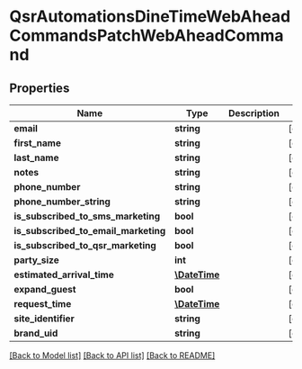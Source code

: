 # QsrAutomationsDineTimeWebAheadCommandsPatchWebAheadCommand

## Properties
Name | Type | Description | Notes
------------ | ------------- | ------------- | -------------
**email** | **string** |  | [optional] 
**first_name** | **string** |  | [optional] 
**last_name** | **string** |  | [optional] 
**notes** | **string** |  | [optional] 
**phone_number** | **string** |  | [optional] 
**phone_number_string** | **string** |  | [optional] 
**is_subscribed_to_sms_marketing** | **bool** |  | [optional] 
**is_subscribed_to_email_marketing** | **bool** |  | [optional] 
**is_subscribed_to_qsr_marketing** | **bool** |  | [optional] 
**party_size** | **int** |  | [optional] 
**estimated_arrival_time** | [**\DateTime**](\DateTime.md) |  | [optional] 
**expand_guest** | **bool** |  | [optional] 
**request_time** | [**\DateTime**](\DateTime.md) |  | [optional] 
**site_identifier** | **string** |  | [optional] 
**brand_uid** | **string** |  | [optional] 

[[Back to Model list]](../README.md#documentation-for-models) [[Back to API list]](../README.md#documentation-for-api-endpoints) [[Back to README]](../README.md)


